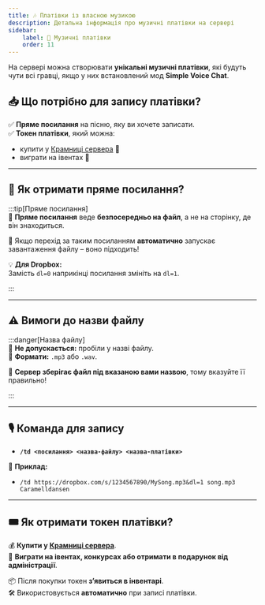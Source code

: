 ```yaml
---
title: 🎶 Платівки із власною музикою  
description: Детальна інформація про музичні платівки на сервері  
sidebar:  
    label: 📀 Музичні платівки
    order: 11  
---
```


На сервері можна створювати **унікальні музичні платівки**, які будуть чути всі гравці, якщо у них встановлений мод **Simple Voice Chat**.

## 📥 Що потрібно для запису платівки?

✅ **Пряме посилання** на пісню, яку ви хочете записати.  
✅ **Токен платівки**, який можна:
- купити у [Крамниці сервера](https://www.uaproject.xyz/shop) 🛒
- виграти на івентах 🎉

---

## 🔗 Як отримати пряме посилання?

:::tip[Пряме посилання]  
📌 **Пряме посилання** веде **безпосередньо на файл**, а не на сторінку, де він знаходиться.

🔹 Якщо перехід за таким посиланням **автоматично** запускає завантаження файлу – воно підходить!

💡 **Для Dropbox:**  
Замість `dl=0` наприкінці посилання змініть на `dl=1`.

:::

---

## ⚠️ Вимоги до назви файлу

:::danger[Назва файлу]  
🚫 **Не допускається:** пробіли у назві файлу.  
🎵 **Формати:** `.mp3` або `.wav`.

📌 **Сервер зберігає файл під вказаною вами назвою**, тому вказуйте її правильно!

:::

---

## 🎙️ Команда для запису  

- **`/td <посилання> <назва-файлу> <назва-платівки>`**

🔹 **Приклад:**  
- `/td https://dropbox.com/s/1234567890/MySong.mp3&dl=1 song.mp3 Caramelldansen`

---

## 🎟️ Як отримати токен платівки?

💰 **Купити у [Крамниці сервера](https://www.uaproject.xyz/shop)**.  
🎁 **Виграти на івентах, конкурсах або отримати в подарунок від адміністрації**.

📦 Після покупки токен **з’явиться в інвентарі**.  
🛠️ Використовується **автоматично** при записі платівки.  
